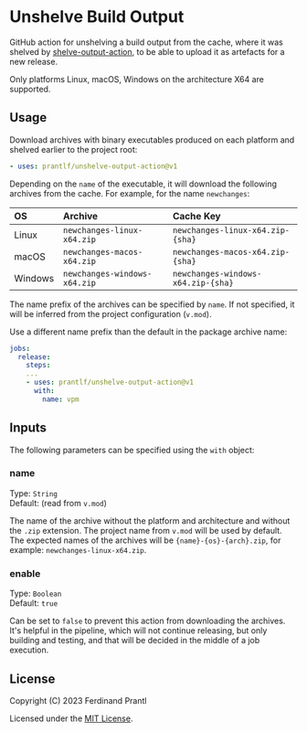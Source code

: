 # Unshelve Build Output

GitHub action for unshelving a build output from the cache, where it was shelved by [shelve-output-action], to be able to upload it as artefacts for a new release.

Only platforms Linux, macOS, Windows on the architecture X64 are supported.

## Usage

Download archives with binary executables produced on each platform and shelved earlier to the project root:

```yml
- uses: prantlf/unshelve-output-action@v1
```

Depending on the `name` of the executable, it will download the following archives from the cache. For example, for the name `newchanges`:

|    OS   |            Archive           |            Cache Key               |
|:--------|:-----------------------------|:-----------------------------------|
| Linux   | `newchanges-linux-x64.zip`   | `newchanges-linux-x64.zip-{sha}`   |
| macOS   | `newchanges-macos-x64.zip`   | `newchanges-macos-x64.zip-{sha}`   |
| Windows | `newchanges-windows-x64.zip` | `newchanges-windows-x64.zip-{sha}` |

The name prefix of the archives can be specified by `name`. If not specified, it will be inferred from the project configuration (`v.mod`).

Use a different name prefix than the default in the package archive name:

```yml
jobs:
  release:
    steps:
    ...
    - uses: prantlf/unshelve-output-action@v1
      with:
        name: vpm
```

## Inputs

The following parameters can be specified using the `with` object:

### name

Type: `String`<br>
Default: (read from `v.mod`)

The name of the archive without the platform and architecture and without the `.zip` extension. The project name from `v.mod` will be used by default. The expected names of the archives will be `{name}-{os}-{arch}.zip`, for example: `newchanges-linux-x64.zip`.

### enable

Type: `Boolean`<br>
Default: `true`

Can be set to `false` to prevent this action from downloading the archives. It's helpful in the pipeline, which will not continue releasing, but only building and testing, and that will be decided in the middle of a job execution.

## License

Copyright (C) 2023 Ferdinand Prantl

Licensed under the [MIT License].

[MIT License]: http://en.wikipedia.org/wiki/MIT_License
[shelve-output-action]: https://github.com/prantlf/shelve-output-action
